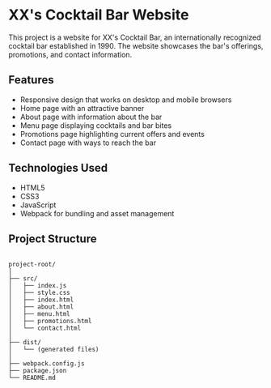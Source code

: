 # XX's Cocktail Bar Website

This project is a website for XX's Cocktail Bar, an internationally recognized cocktail bar established in 1990. The website showcases the bar's offerings, promotions, and contact information.

## Features

- Responsive design that works on desktop and mobile browsers
- Home page with an attractive banner
- About page with information about the bar
- Menu page displaying cocktails and bar bites
- Promotions page highlighting current offers and events
- Contact page with ways to reach the bar

## Technologies Used

- HTML5
- CSS3
- JavaScript
- Webpack for bundling and asset management

## Project Structure

```plaintext

project-root/
│
├── src/
│   ├── index.js
│   ├── style.css
│   ├── index.html
│   ├── about.html
│   ├── menu.html
│   ├── promotions.html
│   └── contact.html
│
├── dist/
│   └── (generated files)
│
├── webpack.config.js
├── package.json
└── README.md